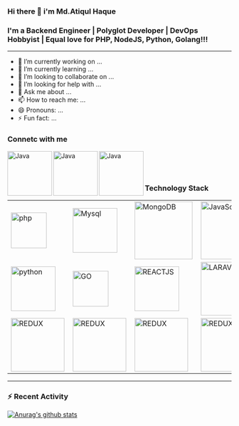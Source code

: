 ### Hi there 👋 i'm Md.Atiqul Haque

### I'm a Backend Engineer | Polyglot Developer | DevOps Hobbyist | Equal love for PHP, NodeJS, Python, Golang!!!
----

- 🔭 I’m currently working on ...
- 🌱 I’m currently learning ...
- 👯 I’m looking to collaborate on ...
- 🤔 I’m looking for help with ...
- 💬 Ask me about ...
- 📫 How to reach me: ...
- 😄 Pronouns: ...
- ⚡ Fun fact: ...


### Connetc with me

[<img align="left" alt="Java" width="100px" src="https://img.shields.io/badge/linkedin-%230077B5.svg?&style=for-the-badge&logo=linkedin&logoColor=white" />](https://pages.github.com/)
[<img align="left" alt="Java" width="100px" src="https://img.shields.io/badge/facebook-%231877F2.svg?&style=for-the-badge&logo=facebook&logoColor=white" />](https://pages.github.com/)
[<img align="left" alt="Java" width="100px" src="https://img.shields.io/badge/stack%20overflow-FE7A16?logo=stack-overflow&logoColor=white&style=for-the-badge" />](https://pages.github.com/)

<br/>
<br/>
<br/>

### Technology Stack


<table>
<tr>
     
  <td><img align="left" alt="php" width="80px" src="https://img.shields.io/badge/php-%23777BB4.svg?&style=for-the-badge&logo=php&logoColor=white" /></td>
  <td><img align="left" alt="Mysql" width="100px" src="https://img.shields.io/badge/mysql-%2300f.svg?&style=for-the-badge&logo=mysql&logoColor=white" /></td>
  <td>
    <img align="left" alt="MongoDB" width="130px" src="https://img.shields.io/badge/MongoDB-%234ea94b.svg?&style=for-the-badge&logo=mongodb&logoColor=white" />     </td>
  <td>
    <img align="left" alt="JavaScript" width="130px" src="https://img.shields.io/badge/javascript-%23F7DF1E.svg?&style=for-the-badge&logo=javascript&logoColor=black" />
  </td>
  <td>
    <img align="left" alt="nodejs" width="100px" src="https://img.shields.io/badge/node.js%20-%2343853D.svg?&style=for-the-badge&logo=node.js&logoColor=white" />
  </td>
</tr>

<tr>
<td>
        <img align="left" alt="python" width="100px" src="https://img.shields.io/badge/python-%233776AB.svg?&style=for-the-badge&logo=python&logoColor=white" />         </td>
  <td>
    <img align="left" alt="GO" width="80px" src="https://img.shields.io/badge/go-%2300ADD8.svg?&style=for-the-badge&logo=go&logoColor=white" />
  </td>

  <td>
    <img align="left" alt="REACTJS" width="100px" src="https://img.shields.io/badge/react%20-%2320232a.svg?&style=for-the-badge&logo=react&logoColor=%2361DAFB" />
  </td>
  
 
  <td>
    <img align="left" alt="LARAVEL" width="120px" src="https://img.shields.io/badge/laravel%20-%23FF2D20.svg?&style=for-the-badge&logo=laravel&logoColor=white" />
  </td>
  <td>
    <img align="left" alt="REDUX" width="120px" src="https://img.shields.io/badge/redux%20-%23593d88.svg?&style=for-the-badge&logo=redux&logoColor=white" />
  </td>
</tr>


<tr>
<td>
  <img align="left" alt="REDUX" width="120px" src=" https://img.shields.io/badge/docker-2496ED?logo=docker&logoColor=white&style=for-the-badge" />
</td>
  
 <td>
  <img align="left" alt="REDUX" width="120px" src="https://img.shields.io/badge/rabbitmq-FF6600?logo=rabbitmq&logoColor=white&style=for-the-badge" />
</td>


<td>
  <img align="left" alt="REDUX" width="120px" src="https://img.shields.io/badge/redis-DC382D?logo=redis&logoColor=white&style=for-the-badge" />
</td>

<td>
  <img align="left" alt="REDUX" width="120px" src="https://img.shields.io/badge/socket.io-101010?logo=socket.io&logoColor=white&style=for-the-badge" />
</td>
</tr>
  </table>

--- 
### :zap: Recent Activity


[![Anurag's github stats](https://github-readme-stats.vercel.app/api?username=atiqulhaque)](https://github.com/AtiqulHaque/github-readme-stats)

<br />
<br />
